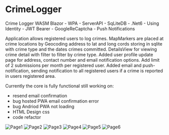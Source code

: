 
# CrimeLogger
Crime Logger WASM Blazor - WPA - ServerAPI  - SqLiteDB - .Net6 - Using Identity - JWT Bearer - GoogleReCaptcha - Push Notifications

Application allows registered users to log crimes. MapMarkers are placed at crime locations by Geocoding address to lat and long cords storing in sqlite with crime type and the dates crimes committed. DetailsView for viewing crime detail with filter to filter by crime type. Added user profile update page for address, contact number and email notification  options. Add limit of 2 submissions per month per registered user. Added email and push-notification, sending notification to all registered users if a crime is reported in users registered area. 

Currently the core is fully functional still working on:

- resend email confirmation
- bug hosted PWA email confirmation error
- bug Andriod PWA not loading 
- HTML Design css
- code refactor


![Page1](https://user-images.githubusercontent.com/85226595/147097737-ee755f81-f4cc-42e9-a485-d081b884d115.png)
![Page2](https://user-images.githubusercontent.com/85226595/142839713-ec34a701-6a34-42e2-b31a-9adf8c965162.png)
![Page3](https://user-images.githubusercontent.com/85226595/142839715-38dc4c91-bd9e-4481-89f6-cc53ad816f2b.png)
![Page4](https://user-images.githubusercontent.com/85226595/142839718-d164b3aa-47a5-4a4b-8640-7a7c93a76f2d.png)
![Page5](https://user-images.githubusercontent.com/85226595/142839725-a305dfb3-7805-420b-a82d-8d6d090689b6.png)
![Page6](https://user-images.githubusercontent.com/85226595/142839727-49e84819-06d9-4bfe-916e-45907a4eeac2.png)
